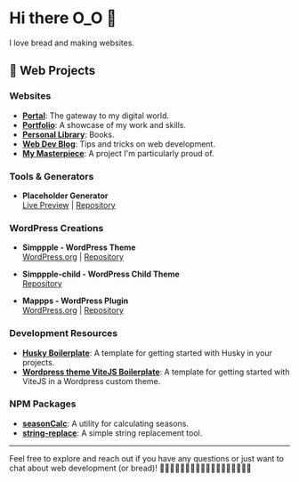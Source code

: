 # Hi there O_O 👋

I love bread and making websites.

## 🍞 Web Projects

### Websites
- **[Portal](https://mlnop.fr)**: The gateway to my digital world.
- **[Portfolio](https://portfolio.mlnop.fr)**: A showcase of my work and skills.
- **[Personal Library](https://library.mlnop.fr)**: Books.
- **[Web Dev Blog](https://latablerouge.ninja/)**: Tips and tricks on web development.
- **[My Masterpiece](https://scenery.mlnop.fr/)**: A project I'm particularly proud of.

### Tools & Generators
- **Placeholder Generator**  
  [Live Preview](https://placeholder.mlnop.fr/index.php?size=500/500&watermark=true) | [Repository](https://github.com/LaTableRouge/Placeholder)

### WordPress Creations
- **Simppple - WordPress Theme**  
  [WordPress.org](https://wordpress.org/themes/simppple/) | [Repository](https://github.com/LaTableRouge/Simppple)
  
- **Simppple-child - WordPress Child Theme**  
  [Repository](https://github.com/LaTableRouge/Simppple-child)

- **Mappps - WordPress Plugin**  
  [WordPress.org](https://wordpress.org/plugins/mappps/) | [Repository](https://github.com/LaTableRouge/Mappps)

### Development Resources
- **[Husky Boilerplate](https://github.com/LaTableRouge/husky-template)**: A template for getting started with Husky in your projects.
- **[Wordpress theme ViteJS Boilerplate](https://github.com/LaTableRouge/wordpress-vite-config)**: A template for getting started with ViteJS in a Wordpress custom theme.

### NPM Packages
- **[seasonCalc](https://github.com/LaTableRouge/seasonsCalc)**: A utility for calculating seasons.
- **[string-replace](https://github.com/LaTableRouge/string-replace)**: A simple string replacement tool.

---

Feel free to explore and reach out if you have any questions or just want to chat about web development (or bread)! 🍞🍞🍞🍞🍞🍞🍞🍞🍞🍞🍞🍞🍞🍞🍞🍞🍞🍞
